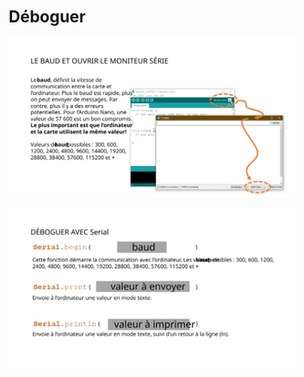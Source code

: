 # Déboguer

![...](arduino_deboguer/arduino_serie_ouvrir.svg)

![...](arduino_deboguer/arduino_serie_fonctions.svg)